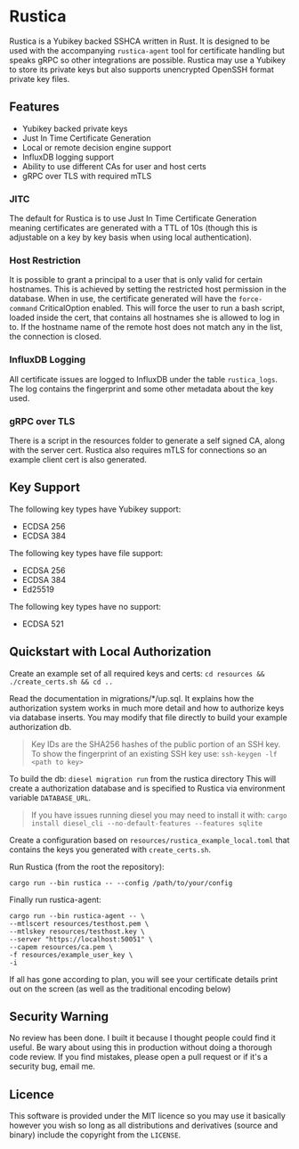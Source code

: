 # Rustica

Rustica is a Yubikey backed SSHCA written in Rust. It is designed to be used with the accompanying `rustica-agent` tool for certificate handling but speaks gRPC so other integrations are possible. Rustica may use a Yubikey to store its private keys but also supports unencrypted OpenSSH format private key files.

## Features
- Yubikey backed private keys
- Just In Time Certificate Generation
- Local or remote decision engine support
- InfluxDB logging support
- Ability to use different CAs for user and host certs
- gRPC over TLS with required mTLS

### JITC
The default for Rustica is to use Just In Time Certificate Generation meaning certificates are generated with a TTL of 10s (though this is adjustable on a key by key basis when using local authentication).

### Host Restriction
It is possible to grant a principal to a user that is only valid for certain hostnames. This is achieved by setting the restricted host permission in the database. When in use, the certificate generated will have the `force-command` CriticalOption enabled. This will force the user to run a bash script, loaded inside the cert, that contains all hostnames she is allowed to log in to. If the hostname name of the remote host does not match any in the list, the connection is closed.

### InfluxDB Logging
All certificate issues are logged to InfluxDB under the table `rustica_logs`. The log contains the fingerprint and some other metadata about the key used. 

### gRPC over TLS
There is a script in the resources folder to generate a self signed CA, along with the server cert. Rustica also requires mTLS for connections so an example client cert is also generated.

## Key Support
The following key types have Yubikey support:
- ECDSA 256
- ECDSA 384

The following key types have file support:
- ECDSA 256
- ECDSA 384
- Ed25519

The following key types have no support:
- ECDSA 521

## Quickstart with Local Authorization
Create an example set of all required keys and certs:
`cd resources && ./create_certs.sh && cd ..`

Read the documentation in migrations/*/up.sql. It explains how the authorization system works in much more detail and how to authorize keys via database inserts. You may modify that file directly to build your example authorization db.
> Key IDs are the SHA256 hashes of the public portion of an SSH key. To show the fingerprint of an existing SSH key use:
> `ssh-keygen -lf <path to key>`

To build the db: `diesel migration run` from the rustica directory
This will create a authorization database and is specified to Rustica via environment variable `DATABASE_URL`.
> If you have issues running diesel you may need to install it with:
> `cargo install diesel_cli --no-default-features --features sqlite`

Create a configuration based on `resources/rustica_example_local.toml` that contains the keys you generated with `create_certs.sh`.

Run Rustica (from the root the repository):
```
cargo run --bin rustica -- --config /path/to/your/config
```

Finally run rustica-agent:
```
cargo run --bin rustica-agent -- \
--mtlscert resources/testhost.pem \
--mtlskey resources/testhost.key \
--server "https://localhost:50051" \
--capem resources/ca.pem \
-f resources/example_user_key \
-i
```

If all has gone according to plan, you will see your certificate details print out on the screen (as well as the traditional encoding below)

  
## Security Warning
No review has been done. I built it because I thought people could find it useful. Be wary about using this in production without doing a thorough code review. If you find mistakes, please open a pull request or if it's a security bug, email me.

  
## Licence
This software is provided under the MIT licence so you may use it basically however you wish so long as all distributions and derivatives (source and binary) include the copyright from the `LICENSE`.
